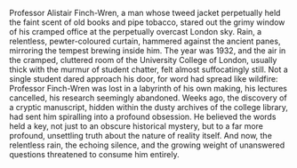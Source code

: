 Professor Alistair Finch-Wren, a man whose tweed jacket perpetually held the faint scent of old books and pipe tobacco, stared out the grimy window of his cramped office at the perpetually overcast London sky.  Rain, a relentless, pewter-coloured curtain, hammered against the ancient panes, mirroring the tempest brewing inside him.  The year was 1932, and the air in the cramped, cluttered room of the University College of London, usually thick with the murmur of student chatter, felt almost suffocatingly still.  Not a single student dared approach his door, for word had spread like wildfire: Professor Finch-Wren was lost in a labyrinth of his own making, his lectures cancelled, his research seemingly abandoned.  Weeks ago, the discovery of a cryptic manuscript, hidden within the dusty archives of the college library, had sent him spiralling into a profound obsession.  He believed the words held a key, not just to an obscure historical mystery, but to a far more profound, unsettling truth about the nature of reality itself.  And now, the relentless rain, the echoing silence, and the growing weight of unanswered questions threatened to consume him entirely.
